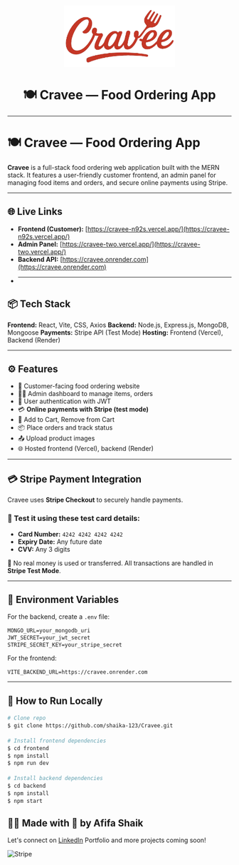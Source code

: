 <p align="center">
  <img src="https://raw.githubusercontent.com/shaika-123/Cravee/main/frontend/src/assets/logo.png" alt="Cravee Logo" width="250"/>
</p>

<h1 align="center">🍽️ Cravee — Food Ordering App</h1>


---

# 🍽️ Cravee — Food Ordering App

**Cravee** is a full-stack food ordering web application built with the MERN stack. It features a user-friendly customer frontend, an admin panel for managing food items and orders, and secure online payments using Stripe.

---
## 🌐 Live Links

* **Frontend (Customer):** [https://cravee-n92s.vercel.app/](https://cravee-n92s.vercel.app/)
* **Admin Panel:** [https://cravee-two.vercel.app/](https://cravee-two.vercel.app/)
* **Backend API:** [https://cravee.onrender.com](https://cravee.onrender.com)
* ---

## 📦 Tech Stack

**Frontend:** React, Vite, CSS, Axios
**Backend:** Node.js, Express.js, MongoDB, Mongoose
**Payments:** Stripe API (Test Mode)
**Hosting:** Frontend (Vercel), Backend (Render)

---

## ⚙️ Features

* 🍕 Customer-facing food ordering website
* 👩‍💻 Admin dashboard to manage items, orders
* 🔐 User authentication with JWT
* 💳 **Online payments with Stripe (test mode)**
* 🛒 Add to Cart, Remove from Cart
* 📦 Place orders and track status
* 📤 Upload product images
* 🌐 Hosted frontend (Vercel), backend (Render)

---

## 💳 Stripe Payment Integration

Cravee uses **Stripe Checkout** to securely handle payments.

### 🧪 Test it using these test card details:

* **Card Number:** `4242 4242 4242 4242`
* **Expiry Date:** Any future date
* **CVV:** Any 3 digits

🚨 No real money is used or transferred. All transactions are handled in **Stripe Test Mode**.

---

## 🔐 Environment Variables

For the backend, create a `.env` file:

```env
MONGO_URL=your_mongodb_uri
JWT_SECRET=your_jwt_secret
STRIPE_SECRET_KEY=your_stripe_secret
```

For the frontend:

```env
VITE_BACKEND_URL=https://cravee.onrender.com
```

---

## 🚀 How to Run Locally

```bash
# Clone repo
$ git clone https://github.com/shaika-123/Cravee.git

# Install frontend dependencies
$ cd frontend
$ npm install
$ npm run dev

# Install backend dependencies
$ cd backend
$ npm install
$ npm start
```


## 🙋‍♀️ Made with 💖 by Afifa Shaik

Let's connect on [LinkedIn](https://www.linkedin.com/in/afifa-shaik/)
Portfolio and more projects coming soon!

![Stripe](https://img.shields.io/badge/Stripe-Integrated-blueviolet?logo=stripe)
